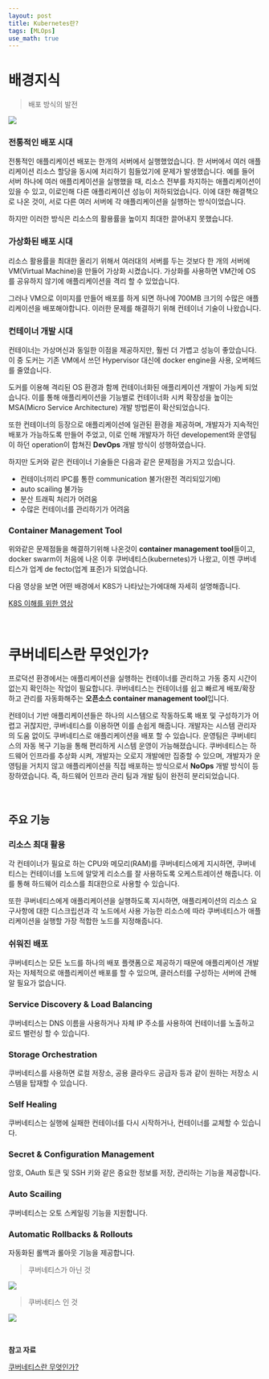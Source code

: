 ```yaml
---
layout: post
title: Kubernetes란?
tags: [MLOps]
use_math: true
---
```


# 배경지식

> 배포 방식의 발전

![](https://user-images.githubusercontent.com/31475037/93745551-b3980100-fc2e-11ea-942c-b4c46ddb7fdb.png)

### 전통적인 배포 시대

전통적인 애플리케이션 배포는 한개의 서버에서 실행했었습니다. 한 서버에서 여러 애플리케이션 리소스 할당을 동시에 처리하기 힘들었기에 문제가 발생했습니다. 예를 들어 서버 하나에 여러 애플리케이션을 실행했을 때, 리소스 전부를 차지하는 애플리케이션이 있을 수 있고, 이로인해 다른 애플리케이션 성능이 저하되었습니다. 이에 대한 해결책으로 나온 것이, 서로 다른 여러 서버에 각 애플리케이션을 실행하는 방식이었습니다.

하지만 이러한 방식은 리소스의 활용률을 높이지 최대한 끌어내지 못했습니다.

### 가상화된 배포 시대

리소스 활용률을 최대한 올리기 위해서 여러대의 서버를 두는 것보다 한 개의 서버에 VM(Virtual Machine)을 만들어 가상화 시켰습니다. 가상화를 사용하면 VM간에 OS를 공유하지 않기에 애플리케이션을 격리 할 수 있었습니다.

그러나 VM으로 이미지를 만들어 배포를 하게 되면 하나에 700MB 크기의 수많은 애플리케이션을 배포해야합니다. 이러한 문제를 해결하기 위해 컨테이너 기술이 나왔습니다.

### 컨테이너 개발 시대

컨테이너는 가상머신과 동일한 이점을 제공하지만, 훨씬 더 가볍고 성능이 좋았습니다. 이 중 도커는 기존 VM에서 쓰던 Hypervisor 대신에 docker engine을 사용, 오버헤드를 줄였습니다.

도커를 이용해 격리된 OS 환경과 함께 컨테이너화된 애플리케이션 개발이 가능케 되었습니다. 이를 통해 애플리케이션을 기능별로 컨테이너화 시켜 확장성을 높이는 MSA(Micro Service Architecture) 개발 방법론이 확산되었습니다.

또한 컨테이너의 등장으로 애플리케이션에 일관된 환경을 제공하며, 개발자가 지속적인 배포가 가능하도록 만들어 주었고, 이로 인해 개발자가 하던 developement와 운영팀이 하던 operation이 합쳐진 **DevOps** 개발 방식이 성행하였습니다.

하지만 도커와 같은 컨테이너 기술들은 다음과 같은 문제점을 가지고 있습니다.

- 컨테이너끼리 IPC를 통한 communication 불가(완전 격리되있기에)
- auto scailing 불가능
- 분산 트래픽 처리가 어려움
- 수많은 컨테이너를 관리하기가 어려움

### Container Management Tool

위와같은 문제점들을 해결하기위해 나온것이 **container management tool**들이고, docker swarm이 처음에 나온 이후 쿠버네티스(kubernetes)가 나왔고, 이젠 쿠버네티스가 업계 de fecto(업계 표준)가 되었습니다.

다음 영상을 보면 어떤 배경에서 K8S가 나타났는가에대해 자세히 설명해줍니다.

[K8S 이해를 위한 영상](https://www.youtube.com/watch?v=rdyUAduXi48&t=575s)

<br>

# 쿠버네티스란 무엇인가?

프로덕션 환경에서는 애플리케이션을 실행하는 컨테이너를 관리하고 가동 중지 시간이 없는지 확인하는 작업이 필요합니다. 쿠버네티스는 컨테이너를 쉽고 빠르게 배포/확장하고 관리를 자동화해주는 **오픈소스 container management tool**입니다.

컨테이너 기반 애플리케이션들은 하나의 시스템으로 작동하도록 배포 및 구성하기가 어렵고 귀찮지만, 쿠버네티스를 이용하면 이를 손쉽게 해줍니다. 개발자는 시스템 관리자의 도움 없이도 쿠버네티스로 애플리케이션을 배포 할 수 있습니다. 운영팀은 쿠버네티스의 자동 복구 기능을 통해 편리하게 시스템 운영이 가능해졌습니다. 쿠버네티스는 하드웨어 인프라를 추상화 시켜, 개발자는 오로지 개발에만 집중할 수 있으며, 개발자가 운영팀을 거치지 않고 애플리케이션을 직접 배포하는 방식으로서 **NoOps** 개발 방식이 등장하였습니다. 즉, 하드웨어 인프라 관리 팀과 개발 팀이 완전히 분리되었습니다.

<br>

## 주요 기능

### 리소스 최대 활용

각 컨테이너가 필요로 하는 CPU와 메모리(RAM)를 쿠버네티스에게 지시하면, 쿠버네티스는 컨테이너를 노드에 알맞게 리소스를 잘 사용하도록 오케스트레이션 해줍니다. 이를 통해 하드웨어 리소스를 최대한으로 사용할 수 있습니다.

또한 쿠버네티스에게 애플리케이션을 실행하도록 지시하면, 애플리케이션의 리소스 요구사항에 대한 디스크립션과 각 노드에서 사용 가능한 리소스에 따라 쿠버네티스가 애플리케이션을 실행할 가장 적합한 노드를 지정해줍니다. 

### 쉬워진 배포

쿠버네티스는 모든 노드를 하나의 배포 플랫폼으로 제공하기 때문에 애플리케이션 개발자는 자체적으로 애플리케이션 배포를 할 수 있으며, 클러스터를 구성하는 서버에 관해 알 필요가 없습니다. 

### Service Discovery & Load Balancing

쿠버네티스는 DNS 이름을 사용하거나 자체 IP 주소를 사용하여 컨테이너를 노출하고 로드 밸런싱 할 수 있습니다.

### Storage Orchestration

쿠버네티스를 사용하면 로컬 저장소, 공용 클라우드 공급자 등과 같이 원하는 저장소 시스템을 탑재할 수 있습니다.

### Self Healing

쿠버네티스는 실행에 실패한 컨테이너를 다시 시작하거나, 컨테이너를 교체할 수 있습니다. 

### Secret & Configuration Management

암호, OAuth 토큰 및  SSH 키와 같은 중요한 정보를 저장, 관리하는 기능을 제공합니다.

### Auto Scailing

쿠버네티스는 오토 스케일링 기능을 지원합니다.

### Automatic Rollbacks & Rollouts

자동화된 롤백과 롤아웃 기능을 제공합니다.

> 쿠버네티스가 아닌 것

![](https://user-images.githubusercontent.com/31475037/89846540-76b30600-dbbc-11ea-8418-d5b0bf0acd1d.png)

> 쿠버네티스 인 것

![](https://user-images.githubusercontent.com/31475037/89846538-761a6f80-dbbc-11ea-9ec8-aaaf5975077a.png)

<br>

**참고 자료**

[쿠버네티스란 무엇인가?](https://kubernetes.io/ko/docs/concepts/overview/what-is-kubernetes/)